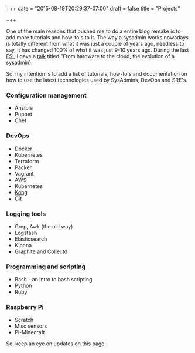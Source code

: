 +++
date = "2015-08-19T20:29:37-07:00"
draft = false
title = "Projects"

+++

One of the main reasons that pushed me to do a entire blog remake is to add more tutorials and how-to's to it.
The way a sysadmin works nowadays is totally different from what it was just a couple of years ago, needless to say, it has changed 100% of what it was just 9-10 years ago.
During the last [FSL](https://www.facebook.com/fslmx/) I gave a [talk](https://fsl.mx/2016/programa) titled "From hardware to the cloud, the evolution of a sysadmin).

So, my intention is to add a list of tutorials, how-to's and documentation on how to use the latest technologies used by SysAdmins, DevOps and SRE's.


### Configuration management

* Ansible
* Puppet
* Chef

### DevOps

* Docker
* Kubernetes
* Terraform
* Packer
* Vagrant
* AWS
* Kubernetes
* [Kong](https://getkong.org/)
* Git

### Logging tools

* Grep, Awk (the old way)
* Logstash
* Elasticsearch
* Kibana
* Graphite and Collectd

### Programming and scripting

* Bash - an intro to bash scripting
* Python
* Ruby

### Raspberry Pi

* Scratch
* Misc sensors
* Pi-Minecraft

So, keep an eye on updates on this page.
